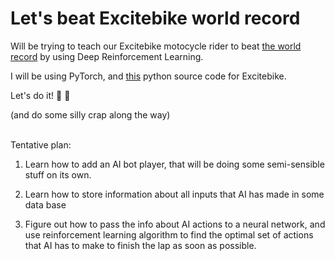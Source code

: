 # Let's beat Excitebike world record

Will be trying to teach our Excitebike motocycle rider to beat [the world record](https://www.youtube.com/watch?v=erNCijFRXoc&ab_channel=AndrewgSpeedruns) by using Deep Reinforcement Learning.

I will be using PyTorch, and [this](https://www.makeuseof.com/python-excitebike-homage-create/) python source code for Excitebike.

Let's do it! :robot: :mechanical_arm:

(and do some silly crap along the way)<br />
<br /> 


Tentative plan:

1. Learn how to add an AI bot player, that will be doing some semi-sensible stuff on its own. 

2. Learn how to store information about all inputs that AI has made in some data base

3. Figure out how to pass the info about AI actions to a neural network, and use reinforcement learning algorithm to find the optimal set of actions that AI has to make to finish the lap as soon as possible. 

